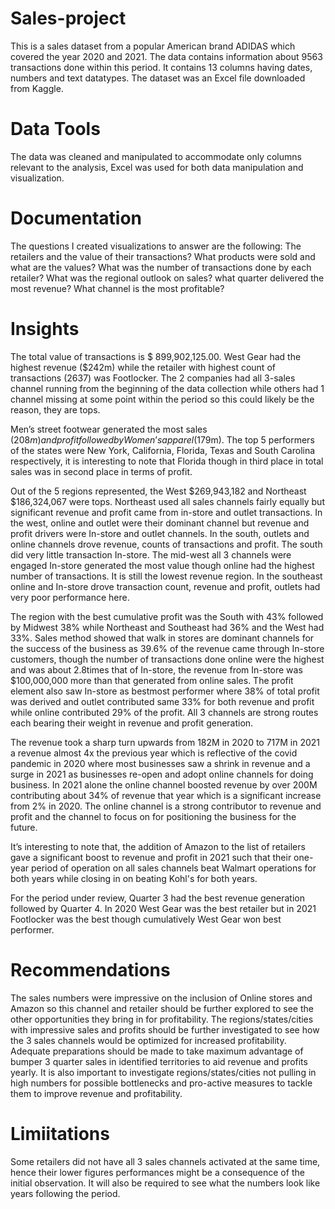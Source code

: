 # Sales-project
This is a sales dataset from a popular American brand ADIDAS which covered the  year 2020 and 2021. The data contains information about 9563 transactions done within this period. It contains 13 columns having dates, numbers and text datatypes.  The dataset was an Excel file downloaded from Kaggle.
# Data Tools
The data was cleaned and manipulated to accommodate only columns relevant to the analysis, Excel was used for both data manipulation and visualization.
# Documentation
The questions I created visualizations to answer are the following:
The retailers and the value of their transactions?
What products were sold and what are the values?
What was the number of transactions done by each retailer?
What was the regional outlook on sales?
what quarter delivered the most revenue?
What channel is the most profitable?
# Insights
The total value of transactions is $ 899,902,125.00. West Gear had the highest revenue ($242m) while the retailer with highest count of transactions (2637) was Footlocker. The 2 companies had all 3-sales channel running from the beginning of the data collection while others had 1 channel missing at some point within the period so this could likely be the reason, they are tops.

Men’s street footwear generated the most sales ($208m) and profit followed by Women’s apparel ($179m).
The top 5 performers of the states were New York, California, Florida, Texas and South Carolina respectively, it is interesting to note that Florida though in third place in total sales was in second place in terms of profit.

Out of the 5 regions represented, the West $269,943,182 and Northeast $186,324,067 were tops. Northeast used all sales channels fairly equally but significant revenue and profit came from  in-store and outlet transactions. In the west, online and outlet were their dominant channel but revenue and profit drivers were In-store and outlet channels. In the south, outlets and online channels drove revenue, counts of transactions and profit. The south did very little transaction In-store. The mid-west all 3 channels were engaged In-store generated the most value though online had the highest number of transactions. It is still the lowest revenue region. In the southeast online and In-store drove transaction count, revenue and profit, outlets had very poor performance here.

The region with the best cumulative profit was the South with 43% followed by Midwest 38% while Northeast and Southeast had  36% and the West had 33%.
Sales method showed that walk in stores are dominant channels for the success of the business as 39.6% of the revenue came through In-store customers, though the number of transactions done online were the highest and was about 2.8times that of In-store, the revenue from In-store was $100,000,000 more than that generated from online sales. The profit element also saw In-store as bestmost performer where 38% of total profit was derived and outlet contributed same 33% for both revenue and profit while online contributed 29% of the profit. All 3 channels are strong routes each bearing their weight in revenue and profit generation.

The revenue took a sharp turn upwards from 182M in 2020 to 717M in 2021 a revenue almost 4x the previous year which is reflective of the covid pandemic in 2020 where most businesses saw a shrink in revenue and a surge in 2021 as businesses re-open and adopt online channels for doing business. In 2021 alone the online channel boosted revenue by over 200M contributing about 34% of revenue that year which is a significant increase from 2% in 2020. The online channel is a strong contributor to revenue and profit and the channel to focus on for positioning the business for the future.

It’s interesting to note that, the addition of Amazon to the list of retailers gave a significant boost to revenue and profit in 2021 such that their one-year period of operation on all sales channels beat Walmart operations for both years while closing in on beating Kohl's for both years.

For the period under review, Quarter 3 had the best revenue generation followed by Quarter 4. 
In 2020 West Gear was the best retailer but in 2021 Footlocker was the best though cumulatively West Gear won best performer.

# Recommendations
The sales numbers were impressive on the inclusion of Online stores and Amazon so this channel and retailer should be further explored to see the other opportunities they bring in for profitability.
The regions/states/cities  with impressive sales and profits should be further investigated to see how the 3 sales channels  would be optimized for increased profitability.
Adequate preparations should be made to take maximum advantage of bumper 3 quarter sales in identified territories to aid revenue and profits yearly.
It is also important to investigate regions/states/cities not pulling in high numbers for possible bottlenecks and pro-active measures to tackle them to improve revenue and profitability.

# Limiitations
Some retailers did not have all 3 sales channels activated at the same time, hence their lower figures performances might be a consequence of the initial observation.
It will also be required to see what the numbers look like years following the period. 
